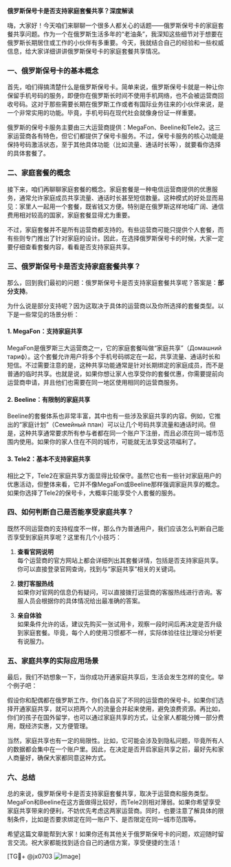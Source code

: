 **俄罗斯保号卡是否支持家庭套餐共享？深度解读**

嗨，大家好！今天咱们来聊聊一个很多人都关心的话题——俄罗斯保号卡的家庭套餐共享问题。作为一个在俄罗斯生活多年的“老油条”，我深知这些细节对于想要在俄罗斯长期居住或工作的小伙伴有多重要。今天，我就结合自己的经验和一些权威信息，给大家详细讲讲俄罗斯保号卡的家庭套餐共享情况。

### 一、俄罗斯保号卡的基本概念

首先，咱们得搞清楚什么是俄罗斯保号卡。简单来说，俄罗斯保号卡就是一种让你保留手机号码的服务，即便你在俄罗斯长时间不使用手机网络，也不会被运营商回收号码。这对于那些需要长期在俄罗斯工作或者有国际业务往来的小伙伴来说，是一个非常实用的功能。毕竟，手机号码在现代社会就像身份证一样重要。

俄罗斯的保号卡服务主要由三大运营商提供：MegaFon、Beeline和Tele2。这三家运营商各有特色，但它们都提供了保号卡服务。不过，保号卡服务的核心功能是保持号码激活状态，至于其他具体功能（比如流量、通话时长等），就要看你选择的具体套餐了。

### 二、家庭套餐的概念

接下来，咱们再聊聊家庭套餐的概念。家庭套餐是一种电信运营商提供的优惠服务，通常允许家庭成员共享流量、通话时长甚至短信数量。这种模式的好处显而易见：家里人一起用一个套餐，既省钱又方便。特别是在俄罗斯这样地域广阔、通信费用相对较高的国家，家庭套餐显得尤为重要。

不过，家庭套餐并不是所有运营商都支持的。有些运营商可能只提供个人套餐，而有些则专门推出了针对家庭的设计。因此，在选择俄罗斯保号卡的时候，大家一定要仔细查看套餐内容，看看是否支持家庭共享。

### 三、俄罗斯保号卡是否支持家庭套餐共享？

那么，回到我们最初的问题：俄罗斯保号卡是否支持家庭套餐共享呢？答案是：**部分支持**。

为什么说是部分支持呢？因为这取决于具体的运营商以及你所选择的套餐类型。以下是一些常见的场景分析：

#### 1. **MegaFon：支持家庭共享**
MegaFon是俄罗斯三大运营商之一，它的家庭套餐叫做“家庭共享”（Домашний тариф）。这个套餐允许用户将多个手机号码绑定在一起，共享流量、通话时长和短信。不过需要注意的是，这种共享功能通常是针对长期绑定的家庭成员，而不是普通的临时共享。也就是说，如果你想让家人也享受你的套餐优惠，你需要提前向运营商申请，并且他们也需要在同一地区使用相同的运营商服务。

#### 2. **Beeline：有限制的家庭共享**
Beeline的套餐体系也非常丰富，其中也有一些涉及家庭共享的内容。例如，它推出的“家庭计划”（Семейный план）可以让几个号码共享流量和通话时间。但是，这种共享通常要求所有参与者都在同一个账户下注册，而且必须在同一城市范围内使用。如果你的家人住在不同的城市，可能就无法享受这项福利了。

#### 3. **Tele2：基本不支持家庭共享**
相比之下，Tele2在家庭共享方面显得比较保守。虽然它也有一些针对家庭用户的优惠活动，但整体来看，它并不像MegaFon或Beeline那样强调家庭共享的概念。如果你选择了Tele2的保号卡，大概率只能享受个人套餐的服务。

### 四、如何判断自己是否能享受家庭共享？

既然不同运营商的支持程度不一样，那么作为普通用户，我们应该怎么判断自己能否享受到家庭共享呢？这里有几个小技巧：

1. **查看官网说明**  
   每个运营商的官方网站上都会详细列出其套餐详情，包括是否支持家庭共享。你可以直接登录官网查询，找到与“家庭共享”相关的关键词。

2. **拨打客服热线**  
   如果你对官网的信息仍有疑问，可以直接拨打运营商的客服热线进行咨询。客服人员会根据你的具体情况给出最准确的答案。

3. **亲自体验**  
   如果条件允许的话，建议先购买一张试用卡，观察一段时间后再决定是否升级到家庭套餐。毕竟，每个人的使用习惯都不一样，实际体验往往比理论分析更有说服力。

### 五、家庭共享的实际应用场景

最后，我们不妨想象一下，当你成功开通家庭共享后，生活会发生怎样的变化。举个例子吧：

假设你和配偶都在俄罗斯工作，你们各自买了不同的运营商的保号卡。如果你们选择开通家庭共享，就可以把两个人的流量合并起来使用，避免浪费资源。再比如，你们的孩子在国外留学，也可以通过家庭共享的方式，让全家人都能分摊一部分费用，既经济实惠，又方便管理。

当然，家庭共享也有一定的局限性。比如，它可能会涉及到隐私问题，毕竟所有人的数据都会集中在一个账户里。因此，在决定是否开启家庭共享之前，最好先和家人商量好，确保大家都同意这种方式。

### 六、总结

总的来说，俄罗斯保号卡是否支持家庭套餐共享，取决于运营商和服务类型。MegaFon和Beeline在这方面做得比较好，而Tele2则相对薄弱。如果你希望享受家庭共享带来的便利，不妨优先考虑这两家运营商。同时，也要注意了解具体的限制条件，比如是否要求绑定在同一账户下、是否限定在同一城市范围等。

希望这篇文章能帮到大家！如果你还有其他关于俄罗斯保号卡的问题，欢迎随时留言交流。祝大家都能找到适合自己的通信方案，享受便捷的生活！

[TG💪+ @jx0703 ![Image](https://github.com/user-attachments/assets/dbca1d08-cadb-493c-b0ec-ad6f7a83f270)]